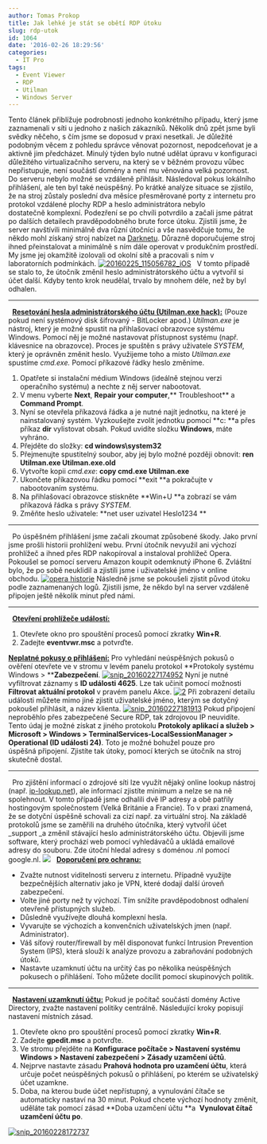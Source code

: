 ```yaml
---
author: Tomas Prokop
title: Jak lehké je stát se obětí RDP útoku
slug: rdp-utok
id: 1064
date: '2016-02-26 18:29:56'
categories:
  - IT Pro
tags:
  - Event Viewer
  - RDP
  - Utilman
  - Windows Server
---
```


Tento článek přiblížuje podrobnosti jednoho konkrétního případu, který jsme zaznamenali v síti u jednoho z našich zákazníků. Několik dnů zpět jsme byli svědky něčeho, s čím jsme se doposud v praxi nesetkali. Je důležité podobným věcem z pohledu správce věnovat pozornost, nepodceňovat je a aktivně jim předcházet. Minulý týden bylo nutné udělat úpravu v konfiguraci důležitého virtualizačního serveru, na který se v běžném provozu vůbec nepřistupuje, není součástí domény a není mu věnována velká pozornost. Do serveru nebylo možné se vzdáleně přihlásit. Následoval pokus lokálního přihlášení, ale ten byl také neúspěšný. Po krátké analýze situace se zjistilo, že na stroj zůstaly poslední dva měsíce přesměrované porty z internetu pro protokol vzdálené plochy RDP a heslo administrátora nebylo dostatečně komplexní. Podezření se po chvíli potvrdilo a začali jsme pátrat po dalších detailech pravděpodobného brute force útoku. Zjistili jsme, že server navštívili minimálně dva různí útočníci a vše nasvědčuje tomu, že někdo mohl získaný stroj nabízet na [Darknetu](http://www.kurzy.cz/zpravy/382630-darknet-aneb-cesta-do-hlubin-internetu/). Důrazně doporučujeme stroj ihned přeinstalovat a minimálně s ním dále operovat v produkčním prostředí. My jsme jej okamžitě izolovali od okolní sítě a pracovali s ním v laboratorních podmínkách. [![20160225_115056782_iOS](/uploads/2016/02/20160225_115056782_iOS.jpg)](/uploads/2016/02/20160225_115056782_iOS.jpg)    V tomto případě se stalo to, že útočník změnil heslo administrátorského účtu a vytvořil si účet další. Kdyby tento krok neudělal, trvalo by mnohem déle, než by byl odhalen.

* * *

  <span style="text-decoration: underline">**Resetování hesla administrátorského účtu (Utilman.exe hack):**</span> (Pouze pokud není systémový disk šifrovaný - BitLocker apod.) _Utilman.exe_ je nástroj, který je možné spustit na přihlašovací obrazovce systému Windows. Pomocí něj je možné nastavovat přístupnost systému (např. klávesnice na obrazovce). Proces je spuštěn s právy uživatele _SYSTEM_, který je oprávněn změnit heslo. Využijeme toho a místo _Utilman.exe_ spustíme _cmd.exe._ Pomocí příkazové řádky heslo změníme.

1.  Opatřete si instalační médium Windows (ideálně stejnou verzi operačního systému) a nechte z něj server nabootovat.
2.  V menu vyberte **Next**, **Repair your computer**,** Troubleshoot** a **Command Prompt**.
3.  Nyní se otevřela příkazová řádka a je nutné najít jednotku, na které je nainstalovaný systém. Vyzkoušejte zvolit jednotku pomocí **c: **a přes příkaz **dir** vylistovat obsah. Pokud uvidíte složku **Windows**, máte vyhráno.
4.  Přejděte do složky: **cd windows\system32**
5.  Přejmenujte spustitelný soubor, aby jej bylo možné později obnovit: **ren Utilman.exe Utilman.exe.old**
6.  Vytvořte kopii _cmd.exe_: **copy cmd.exe Utilman.exe**
7.  Ukončete příkazovou řádku pomocí **exit **a pokračujte v nabootovaním systému.
8.  Na přihlašovací obrazovce stiskněte **Win+U **a zobrazí se vám příkazová řádka s právy _SYSTEM_.
9.  Změňte heslo uživatele: **net user uzivatel Heslo1234 **

* * *

  Po úspěšném přihlášení jsme začali zkoumat způsobené škody. Jako první jsme prošli historii prohlížení webu. První útočník nevyužil ani výchozí prohlížeč a ihned přes RDP nakopíroval a instaloval prohlížeč Opera. Pokoušel se pomocí serveru Amazon koupit odemknutý iPhone 6\. Zvláštní bylo, že po sobě neuklidil a zjistili jsme i uživatelské jméno v online obchodu. [![opera historie](/uploads/2016/02/opera-historie-e1456679745928.png)](/uploads/2016/02/opera-historie-e1456679745928.png) Následně jsme se pokoušeli zjistit původ útoku podle zaznamenaných logů. Zjistili jsme, že někdo byl na server vzdáleně připojen ještě několik minut před námi.

* * *

  <span style="text-decoration: underline">**Otevření prohlížeče událostí:**</span>

1.  Otevřete okno pro spouštění procesů pomocí zkratky **Win+R**.
2.  Zadejte **eventvwr.msc** a potvrďte.

**<span style="text-decoration: underline">Neplatné pokusy o přihlášení:</span>** Pro vyhledání neúspěšných pokusů o ověření otevřete ve v stromu v levém panelu protokol **Protokoly systému Windows > ****Zabezpečení**. [![snip_20160227174952](/uploads/2016/02/snip_20160227174952.png)](/uploads/2016/02/snip_20160227174952.png) Nyní je nutné vyfiltrovat záznamy s **ID události 4625**. Lze tak učinit pomocí možnosti **Filtrovat aktuální protokol** v pravém panelu Akce. [![2](/uploads/2016/02/2.png)](/uploads/2016/02/2.png) Při zobrazení detailu události můžete mimo jiné zjistit uživatelské jméno, kterým se dotyčný pokoušel přihlásit, a název klienta. [![snip_20160227181913](/uploads/2016/02/snip_20160227181913.png)](/uploads/2016/02/snip_20160227181913.png) Pokud připojení neproběhlo přes zabezpečené Secure RDP, tak zdrojovou IP neuvidíte. Tento údaj je možné získat z jiného protokolu **Protokoly aplikací a služeb > Microsoft > Windows > TerminalServices-LocalSessionManager > Operational (ID události 24)**. Toto je možné bohužel pouze pro úspěšná připojení. Zjistíte tak útoky, pomocí kterých se útočník na stroj skutečně dostal.

* * *

  Pro zjištění informací o zdrojové síti lze využít nějaký online lookup nástroj (např. [ip-lookup.net](http://ip-lookup.net/)), ale informací zjistíte minimum a nelze se na ně spolehnout. V tomto případě jsme odhalili dvě IP adresy a obě patřily hostingovým společnostem (Velká Británie a Francie). To v praxi znamená, že se dotyční úspěšně schovali za cizí např. za virtuální stroj. Na základě protokolů jsme se zaměřili na druhého útočníka, který vytvořil účet _support _a změnil stávající heslo administrátorského účtu. Objevili jsme software, který prochází web pomocí vyhledávačů a ukládá emailové adresy do souboru. Zde útoční hledal adresy s doménou .nl pomocí google.nl. [![](/uploads/2016/02/spidermail.png)](/uploads/2016/02/spidermail.png)   <span style="text-decoration: underline">**Doporučení pro ochranu:**</span>

*   Zvažte nutnost viditelnosti serveru z internetu. Případně využijte bezpečnějších alternativ jako je VPN, které dodají další úroveň zabezpečení.
*   Volte jiné porty než ty výchozí. Tím snížíte pravděpodobnost odhalení otevřeně přístupných služeb.
*   Důsledně využívejte dlouhá komplexní hesla.
*   Vyvarujte se výchozích a konvenčních uživatelských jmen (např. Administrator).
*   Váš síťový router/firewall by měl disponovat funkcí Intrusion Prevention System (IPS), která slouží k analýze provozu a zabraňování podobných útoků.
*   Nastavte uzamknutí účtu na určitý čas po několika neúspěšných pokusech o přihlášení. Toho můžete docílit pomocí skupinových politik.

* * *

  <span style="text-decoration: underline">**Nastavení uzamknutí účtu:**</span> Pokud je počítač součástí domény Active Directory, zvažte nastavení politiky centrálně. Následující kroky popisují nastavení místních zásad.

1.  Otevřete okno pro spouštění procesů pomocí zkratky **Win+R**.
2.  Zadejte **gpedit.msc** a potvrďte.
3.  Ve stromu přejděte na **Konfigurace počítače > Nastavení systému Windows > Nastavení zabezpečení > Zásady uzamčení účtů**.
4.  Nejprve nastavte zásadu **Prahová hodnota pro uzamčení účtu**, která určuje počet neúspěšných pokusů o přihlášení, po kterém se uživatelský účet uzamkne.
5.  Doba, na kterou bude účet nepřístupný, a vynulování čítače se automaticky nastaví na 30 minut. Pokud chcete výchozí hodnoty změnit, uděláte tak pomocí zásad **Doba uzamčení účtu **a  **Vynulovat čítač uzamčení účtu po**.

[![snip_20160228172737](/uploads/2016/02/snip_20160228172737.png)](/uploads/2016/02/snip_20160228172737.png)
